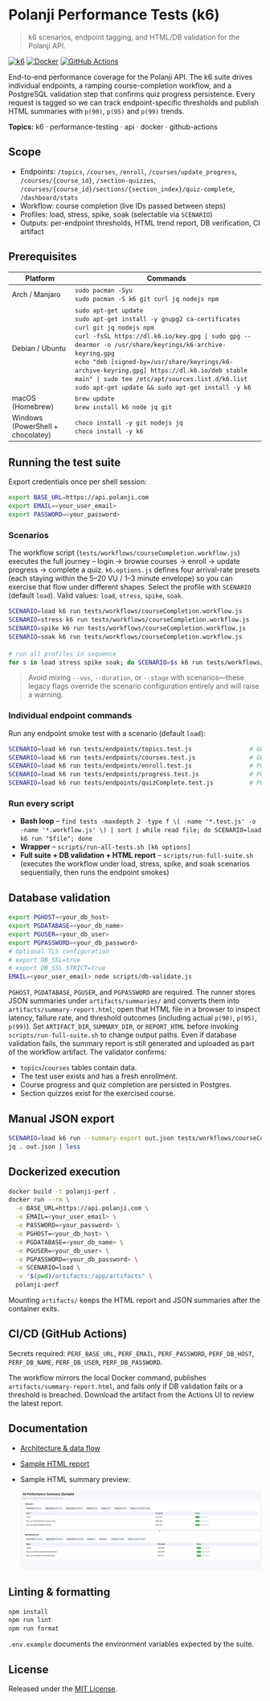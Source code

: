 # Polanji Performance Tests (k6)

> k6 scenarios, endpoint tagging, and HTML/DB validation for the Polanji API.

[![k6](https://img.shields.io/badge/k6-performance-blueviolet?logo=k6&logoColor=white)](https://k6.io)
[![Docker](https://img.shields.io/badge/Docker-ready-2496ED?logo=docker&logoColor=white)](https://www.docker.com/)
[![GitHub Actions](https://github.com/reevu13/polanji-perf/actions/workflows/performance.yml/badge.svg)](https://github.com/reevu13/polanji-perf/actions/workflows/performance.yml)

End-to-end performance coverage for the Polanji API. The k6 suite drives individual endpoints, a ramping course-completion workflow, and a PostgreSQL validation step that confirms quiz progress persistence. Every request is tagged so we can track endpoint-specific thresholds and publish HTML summaries with `p(90)`, `p(95)` and `p(99)` trends.

**Topics:** k6 · performance-testing · api · docker · github-actions

## Scope

- Endpoints: `/topics`, `/courses`, `/enroll`, `/courses/update_progress`, `/courses/{course_id}`, `/section-quizzes`, `/courses/{course_id}/sections/{section_index}/quiz-complete`, `/dashboard/stats`
- Workflow: course completion (live IDs passed between steps)
- Profiles: load, stress, spike, soak (selectable via `SCENARIO`)
- Outputs: per-endpoint thresholds, HTML trend report, DB verification, CI artifact

## Prerequisites

| Platform                          | Commands                                                                                                                                                                                                                                                                                                                                                                                                                 |
| --------------------------------- | ------------------------------------------------------------------------------------------------------------------------------------------------------------------------------------------------------------------------------------------------------------------------------------------------------------------------------------------------------------------------------------------------------------------------ |
| Arch / Manjaro                    | `sudo pacman -Syu`<br>`sudo pacman -S k6 git curl jq nodejs npm`                                                                                                                                                                                                                                                                                                                                                         |
| Debian / Ubuntu                   | `sudo apt-get update`<br>`sudo apt-get install -y gnupg2 ca-certificates curl git jq nodejs npm`<br>`curl -fsSL https://dl.k6.io/key.gpg \| sudo gpg --dearmor -o /usr/share/keyrings/k6-archive-keyring.gpg`<br>`echo "deb [signed-by=/usr/share/keyrings/k6-archive-keyring.gpg] https://dl.k6.io/deb stable main" \| sudo tee /etc/apt/sources.list.d/k6.list`<br>`sudo apt-get update && sudo apt-get install -y k6` |
| macOS (Homebrew)                  | `brew update`<br>`brew install k6 node jq git`                                                                                                                                                                                                                                                                                                                                                                           |
| Windows (PowerShell + chocolatey) | `choco install -y git nodejs jq`<br>`choco install -y k6`                                                                                                                                                                                                                                                                                                                                                                |

## Running the test suite

Export credentials once per shell session:

```bash
export BASE_URL=https://api.polanji.com
export EMAIL=<your_user_email>
export PASSWORD=<your_password>
```

### Scenarios

The workflow script (`tests/workflows/courseCompletion.workflow.js`) executes the full journey – login → browse courses → enroll → update progress → complete a quiz. `k6.options.js` defines four arrival-rate presets (each staying within the 5–20 VU / 1–3 minute envelope) so you can exercise that flow under different shapes. Select the profile with `SCENARIO` (default `load`). Valid values: `load`, `stress`, `spike`, `soak`.

```bash
SCENARIO=load k6 run tests/workflows/courseCompletion.workflow.js
SCENARIO=stress k6 run tests/workflows/courseCompletion.workflow.js
SCENARIO=spike k6 run tests/workflows/courseCompletion.workflow.js
SCENARIO=soak k6 run tests/workflows/courseCompletion.workflow.js

# run all profiles in sequence
for s in load stress spike soak; do SCENARIO=$s k6 run tests/workflows/courseCompletion.workflow.js; done
```

> Avoid mixing `--vus`, `--duration`, or `--stage` with scenarios—these legacy flags override the scenario configuration entirely and will raise a warning.

### Individual endpoint commands

Run any endpoint smoke test with a scenario (default `load`):

```bash
SCENARIO=load k6 run tests/endpoints/topics.test.js                # GET /topics
SCENARIO=load k6 run tests/endpoints/courses.test.js               # GET /courses
SCENARIO=load k6 run tests/endpoints/enroll.test.js                # POST /enroll
SCENARIO=load k6 run tests/endpoints/progress.test.js              # PUT /courses/update_progress
SCENARIO=load k6 run tests/endpoints/quizComplete.test.js          # POST /courses/{course_id}/sections/{section_index}/quiz-complete
```

### Run every script

- **Bash loop** – `find tests -maxdepth 2 -type f \( -name '*.test.js' -o -name '*.workflow.js' \) | sort | while read file; do SCENARIO=load k6 run "$file"; done`
- **Wrapper** – `scripts/run-all-tests.sh [k6 options]`
- **Full suite + DB validation + HTML report** – `scripts/run-full-suite.sh` (executes the workflow under load, stress, spike, and soak scenarios sequentially, then runs the endpoint smokes)

## Database validation

```bash
export PGHOST=<your_db_host>
export PGDATABASE=<your_db_name>
export PGUSER=<your_db_user>
export PGPASSWORD=<your_db_password>
# Optional TLS configuration
# export DB_SSL=true
# export DB_SSL_STRICT=true
EMAIL=<your_user_email> node scripts/db-validate.js
```

`PGHOST`, `PGDATABASE`, `PGUSER`, and `PGPASSWORD` are required. The runner stores JSON summaries under `artifacts/summaries/` and converts them into `artifacts/summary-report.html`; open that HTML file in a browser to inspect latency, failure rate, and threshold outcomes (including actual `p(90)`, `p(95)`, `p(99)`). Set `ARTIFACT_DIR`, `SUMMARY_DIR`, or `REPORT_HTML` before invoking `scripts/run-full-suite.sh` to change output paths. Even if database validation fails, the summary report is still generated and uploaded as part of the workflow artifact. The validator confirms:

- `topics`/`courses` tables contain data.
- The test user exists and has a fresh enrollment.
- Course progress and quiz completion are persisted in Postgres.
- Section quizzes exist for the exercised course.

## Manual JSON export

```bash
SCENARIO=load k6 run --summary-export out.json tests/workflows/courseCompletion.workflow.js
jq . out.json | less
```

## Dockerized execution

```bash
docker build -t polanji-perf .
docker run --rm \
  -e BASE_URL=https://api.polanji.com \
  -e EMAIL=<your_user_email> \
  -e PASSWORD=<your_password> \
  -e PGHOST=<your_db_host> \
  -e PGDATABASE=<your_db_name> \
  -e PGUSER=<your_db_user> \
  -e PGPASSWORD=<your_db_password> \
  -e SCENARIO=load \
  -v "$(pwd)/artifacts:/app/artifacts" \
  polanji-perf
```

Mounting `artifacts/` keeps the HTML report and JSON summaries after the container exits.

## CI/CD (GitHub Actions)

Secrets required: `PERF_BASE_URL`, `PERF_EMAIL`, `PERF_PASSWORD`, `PERF_DB_HOST`, `PERF_DB_NAME`, `PERF_DB_USER`, `PERF_DB_PASSWORD`.

The workflow mirrors the local Docker command, publishes `artifacts/summary-report.html`, and fails only if DB validation fails or a threshold is breached. Download the artifact from the Actions UI to review the latest report.

## Documentation

- [Architecture & data flow](docs/architecture.md)
- [Sample HTML report](docs/sample-report.html)
- Sample HTML summary preview:

  ![Sample summary report card](docs/sample-report.png)

## Linting & formatting

```bash
npm install
npm run lint
npm run format
```

`.env.example` documents the environment variables expected by the suite.

## License

Released under the [MIT License](LICENSE).
